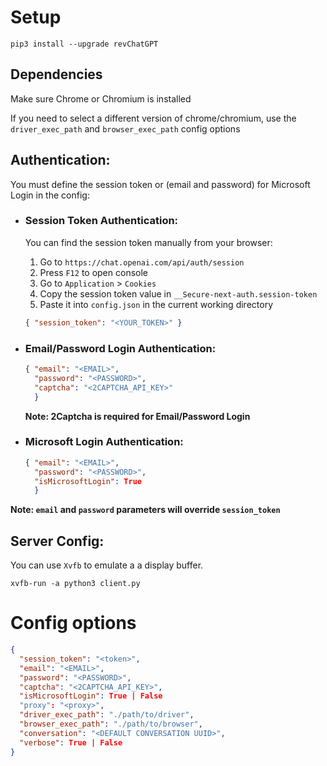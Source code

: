 # Setup

`pip3 install --upgrade revChatGPT`

## Dependencies

Make sure Chrome or Chromium is installed

If you need to select a different version of chrome/chromium, use the `driver_exec_path` and `browser_exec_path` config options

## Authentication:

You must define the session token or (email and password) for Microsoft Login in the config:

- ### Session Token Authentication:

  You can find the session token manually from your browser:

  1. Go to `https://chat.openai.com/api/auth/session`
  2. Press `F12` to open console
  3. Go to `Application` > `Cookies`
  4. Copy the session token value in `__Secure-next-auth.session-token`
  5. Paste it into `config.json` in the current working directory

  ```json
  { "session_token": "<YOUR_TOKEN>" }
  ```

- ### Email/Password Login Authentication:

  ```json
  { "email": "<EMAIL>", 
    "password": "<PASSWORD>",
    "captcha": "<2CAPTCHA_API_KEY>"
    }
  ```
  **Note: 2Captcha is required for Email/Password Login**
- ### Microsoft Login Authentication:

  ```json
  { "email": "<EMAIL>", 
    "password": "<PASSWORD>",
    "isMicrosoftLogin": True
    }
  ```
 **Note: `email` and `password` parameters will override `session_token`**
 
## Server Config:

You can use `Xvfb` to emulate a a display buffer.
```
xvfb-run -a python3 client.py
```

# Config options

```json
{
  "session_token": "<token>",
  "email": "<EMAIL>", 
  "password": "<PASSWORD>",
  "captcha": "<2CAPTCHA_API_KEY>",
  "isMicrosoftLogin": True | False
  "proxy": "<proxy>",
  "driver_exec_path": "./path/to/driver",
  "browser_exec_path": "./path/to/browser",
  "conversation": "<DEFAULT CONVERSATION UUID>",
  "verbose": True | False
}
```
